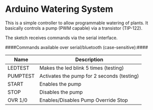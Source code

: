
# Arduino Watering System #
This is a simple controller to allow programmable watering of plants. It basically controls a pump (PWM capable) via a transistor (TIP-122). 

The sketch receives commands via the serial interface.

####Commands available over serial/bluetooth (case-sensitive):####

| Name | Description          |
| ------------- | ----------- |
| LEDTEST   | Makes the led blink 5 times (testing)|
| PUMPTEST  | Activates the pump for 2 seconds (testing)|  
| START     | Enables the pump    |
| STOP      | Disables the pump    |
| OVR 1/0   | Enables/Disables Pump Override Stop   |
